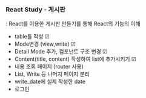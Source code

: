 ### React Study - 게시판 
: React를 이용한 게시판 만들기를 통해 React의 기능의 이해

- table틀 작성 ☑
- Mode변경 (view,write) ☑
- Detail Mode 추가, 컴포넌트 구조 변경 ☑
- Content(title, content) 작성하여 list에 추가시키기 ☑
- 내용 조회 페이지 (router 사용)
- List, Write 등 나머지 페이지 분리
- write_date에 실제 작성한 date
- 로그인
